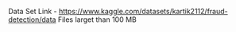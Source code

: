 Data Set Link - https://www.kaggle.com/datasets/kartik2112/fraud-detection/data
Files larget than 100 MB
